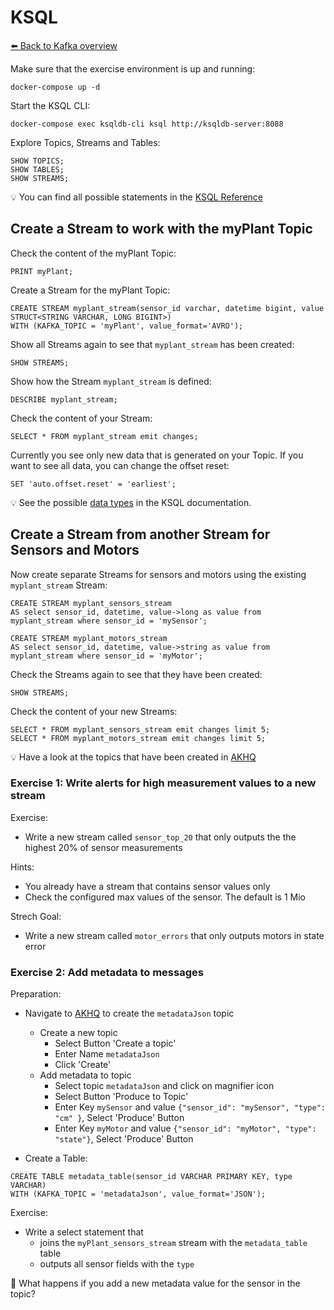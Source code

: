 # KSQL

[⬅️ Back to Kafka overview](README.md)

Make sure that the exercise environment is up and running:

```
docker-compose up -d
```

Start the KSQL CLI:

```
docker-compose exec ksqldb-cli ksql http://ksqldb-server:8088
```

Explore Topics, Streams and Tables:

```
SHOW TOPICS;
SHOW TABLES;
SHOW STREAMS;
```

💡 You can find all possible statements in the [KSQL Reference](https://docs.ksqldb.io/en/latest/developer-guide/ksqldb-reference/)

## Create a Stream to work with the myPlant Topic

Check the content of the myPlant Topic:

```
PRINT myPlant;
```

Create a Stream for the myPlant Topic:

```
CREATE STREAM myplant_stream(sensor_id varchar, datetime bigint, value STRUCT<STRING VARCHAR, LONG BIGINT>) 
WITH (KAFKA_TOPIC = 'myPlant', value_format='AVRO');
```

Show all Streams again to see that `myplant_stream` has been created:

```
SHOW STREAMS;
```

Show how the Stream `myplant_stream` is defined:

```
DESCRIBE myplant_stream;
```

Check the content of your Stream:

```
SELECT * FROM myplant_stream emit changes;
```

Currently you see only new data that is generated on your Topic. If you want to see all data, you can change the offset reset:

```
SET 'auto.offset.reset' = 'earliest';
```

💡 See the possible [data types](https://docs.ksqldb.io/en/latest/reference/sql/data-types/) in the KSQL documentation.

## Create a Stream from another Stream for Sensors and Motors

Now create separate Streams for sensors and motors using the existing `myplant_stream` Stream:

```
CREATE STREAM myplant_sensors_stream
AS select sensor_id, datetime, value->long as value from myplant_stream where sensor_id = 'mySensor';
```

```
CREATE STREAM myplant_motors_stream
AS select sensor_id, datetime, value->string as value from myplant_stream where sensor_id = 'myMotor';
```

Check the Streams again to see that they have been created:

```
SHOW STREAMS;
```

Check the content of your new Streams:

```
SELECT * FROM myplant_sensors_stream emit changes limit 5;
SELECT * FROM myplant_motors_stream emit changes limit 5;
```

💡 Have a look at the topics that have been created in [AKHQ](http://localhost:8080/ui/docker-kafka-server/topic)

### Exercise 1: Write alerts for high measurement values to a new stream

Exercise:

* Write a new stream called `sensor_top_20` that only outputs the the highest 20% of sensor measurements

Hints:

* You already have a stream that contains sensor values only
* Check the configured max values of the sensor. The default is 1 Mio

Strech Goal:

* Write a new stream called `motor_errors` that only outputs motors in state error

### Exercise 2: Add metadata to messages

Preparation:

* Navigate to [AKHQ](http://localhost:8080/ui/docker-kafka-server/topic) to create the `metadataJson` topic
  * Create a new topic
    * Select Button 'Create a topic'
    * Enter Name `metadataJson`
    * Click 'Create'
  * Add metadata to topic
    * Select topic `metadataJson` and click on magnifier icon
    * Select Button 'Produce to Topic'
    * Enter Key `mySensor` and value `{"sensor_id": "mySensor", "type": "cm" }`, Select 'Produce' Button
    * Enter Key `myMotor` and value `{"sensor_id": "myMotor", "type": "state"}`, Select 'Produce' Button

* Create a Table:

```
CREATE TABLE metadata_table(sensor_id VARCHAR PRIMARY KEY, type VARCHAR) 
WITH (KAFKA_TOPIC = 'metadataJson', value_format='JSON');
```
  
Exercise:

* Write a select statement that
  * joins the `myPlant_sensors_stream` stream with the `metadata_table` table
  * outputs all sensor fields with the `type`

📝 What happens if you add a new metadata value for the sensor in the topic?
